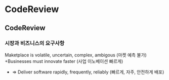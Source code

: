 # CodeReview

## CodeReview

### 시장과 비즈니스의 요구사항
 Maketplace is volatile, uncertain, complex, ambigous (마켓 예측 불가)
+Businesses must innovate faster (사업 이노베이션 빠르게)
+ => Deliver software rapidly, frequently, reliably (빠르게, 자주, 안전하게 배포)
